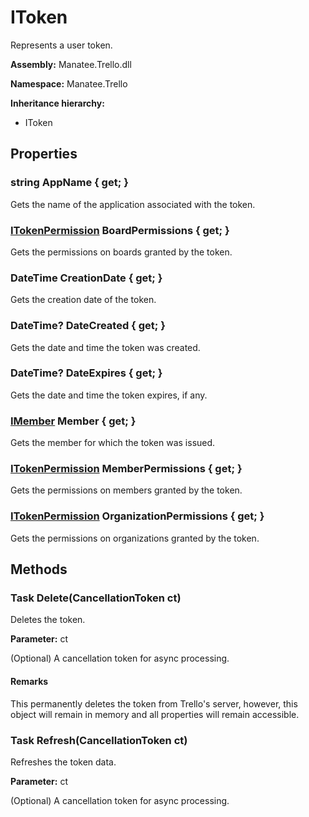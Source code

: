 # IToken

Represents a user token.

**Assembly:** Manatee.Trello.dll

**Namespace:** Manatee.Trello

**Inheritance hierarchy:**

- IToken

## Properties

### string AppName { get; }

Gets the name of the application associated with the token.

### [ITokenPermission](ITokenPermission#itokenpermission) BoardPermissions { get; }

Gets the permissions on boards granted by the token.

### DateTime CreationDate { get; }

Gets the creation date of the token.

### DateTime? DateCreated { get; }

Gets the date and time the token was created.

### DateTime? DateExpires { get; }

Gets the date and time the token expires, if any.

### [IMember](IMember#imember) Member { get; }

Gets the member for which the token was issued.

### [ITokenPermission](ITokenPermission#itokenpermission) MemberPermissions { get; }

Gets the permissions on members granted by the token.

### [ITokenPermission](ITokenPermission#itokenpermission) OrganizationPermissions { get; }

Gets the permissions on organizations granted by the token.

## Methods

### Task Delete(CancellationToken ct)

Deletes the token.

**Parameter:** ct

(Optional) A cancellation token for async processing.

#### Remarks

This permanently deletes the token from Trello&#39;s server, however, this object will remain in memory and all properties will remain accessible.

### Task Refresh(CancellationToken ct)

Refreshes the token data.

**Parameter:** ct

(Optional) A cancellation token for async processing.

